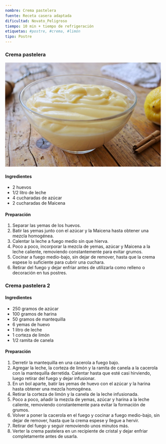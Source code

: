 ```yaml
---
nombre: Crema pastelera
fuente: Receta casera adaptada
dificultad: Novato_Peligroso
tiempo: 10 min + tiempo de refrigeración
etiquetas: #postre, #crema, #limón
tipo: Postre
---
```


### Crema pastelera

![Crema pastelera](img/crema-pastelera.jpg)

#### Ingredientes

- 2 huevos
- 1/2 litro de leche
- 4 cucharadas de azúcar
- 2 cucharadas de Maicena

#### Preparación

1. Separar las yemas de los huevos.
2. Batir las yemas junto con el azúcar y la Maicena hasta obtener una mezcla homogénea.
3. Calentar la leche a fuego medio sin que hierva.
4. Poco a poco, incorporar la mezcla de yemas, azúcar y Maicena a la leche caliente, removiendo constantemente para evitar grumos.
5. Cocinar a fuego medio-bajo, sin dejar de remover, hasta que la crema espese lo suficiente para cubrir una cuchara.
6. Retirar del fuego y dejar enfriar antes de utilizarla como relleno o decoración en tus postres.

### Crema pastelera 2

#### Ingredientes

- 250 gramos de azúcar
- 100 gramos de harina
- 50 gramos de mantequilla
- 6 yemas de huevo
- 1 litro de leche
- 1 corteza de limón
- 1/2 ramita de canela

#### Preparación

1. Derretir la mantequilla en una cacerola a fuego bajo.
2. Agregar la leche, la corteza de limón y la ramita de canela a la cacerola con la mantequilla derretida. Calentar hasta que esté casi hirviendo, luego retirar del fuego y dejar infusionar.
3. En un bol aparte, batir las yemas de huevo con el azúcar y la harina hasta obtener una mezcla homogénea.
4. Retirar la corteza de limón y la canela de la leche infusionada.
5. Poco a poco, añadir la mezcla de yemas, azúcar y harina a la leche caliente, removiendo constantemente para evitar la formación de grumos.
6. Volver a poner la cacerola en el fuego y cocinar a fuego medio-bajo, sin dejar de remover, hasta que la crema espese y llegue a hervir.
7. Retirar del fuego y seguir removiendo unos minutos más.
8. Verter la crema pastelera en un recipiente de cristal y dejar enfriar completamente antes de usarla.

